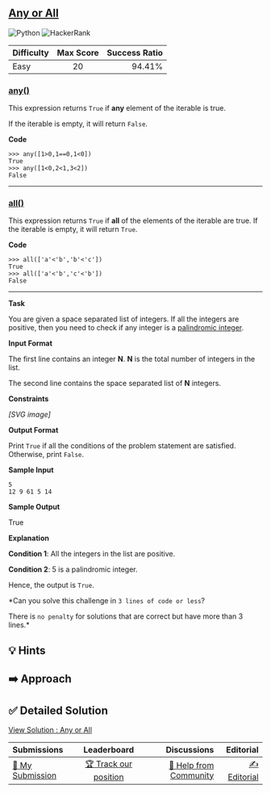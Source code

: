 ## [Any or All](https://www.hackerrank.com/challenges/any-or-all)

![Python](https://img.shields.io/badge/python-3670A0?style=for-the-badge&logo=python&logoColor=ffdd54) ![HackerRank](https://img.shields.io/badge/-Hackerrank-2EC866?style=for-the-badge&logo=HackerRank&logoColor=white)

| Difficulty | Max Score | Success Ratio |
| :--------- | :-------: | ------------: |
| Easy       |    20     |        94.41% |

### [any()](https://docs.python.org/2/library/functions.html#any)


This expression returns `True` if **any** element of the iterable is true.   

If the iterable is empty, it will return `False`. 


**Code**



```
>>> any([1>0,1==0,1<0])
True
>>> any([1<0,2<1,3<2])
False

```



---


### [all()](https://docs.python.org/2/library/functions.html#all)


This expression returns `True` if **all** of the elements of the iterable are true. If the iterable is empty, it will return `True`. 


**Code** 



```
>>> all(['a'<'b','b'<'c'])
True
>>> all(['a'<'b','c'<'b'])
False

```



---


**Task**


You are given a space separated list of integers. If all the integers are positive, then you need to check if any integer is a [palindromic integer](https://en.wikipedia.org/wiki/Palindromic_number).

**Input Format**

The first line contains an integer **N**. **N** is the total number of integers in the list.   

The second line contains the space separated list of **N** integers.


**Constraints**


 *[SVG image]* 

**Output Format**

Print `True` if all the conditions of the problem statement are satisfied. Otherwise, print `False`.

**Sample Input**


```
5
12 9 61 5 14 

```
**Sample Output**

True

**Explanation**

**Condition 1**: All the integers in the list are positive.   

**Condition 2**: 5 is a palindromic integer.


Hence, the output is `True`.


*Can you solve this challenge in `3 lines of code or less`?   

There is `no penalty` for solutions that are correct but have more than 3 lines.*


## 💡 Hints 

## ➡️ Approach 

## ✅ Detailed Solution
[View Solution : Any or All](./any_or_all.py)

| Submissions                                                                     |                                     Leaderboard                                      |                                                                     Discussions |                                                                 Editorial |
| :------------------------------------------------------------------------------ | :----------------------------------------------------------------------------------: | ------------------------------------------------------------------------------: | ------------------------------------------------------------------------: |
| [📝 My Submission](https://www.hackerrank.com/challenges/any-or-all/submissions) | [🏆 Track our position](https://www.hackerrank.com/challenges/any-or-all/leaderboard) | [🤔 Help from Community](https://www.hackerrank.com/challenges/any-or-all/forum) | [✍️ Editorial](https://www.hackerrank.com/challenges/any-or-all/editorial) |

